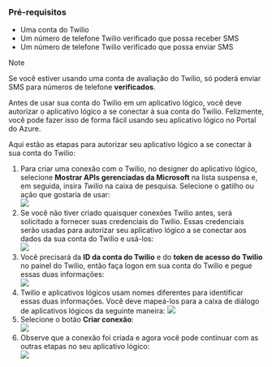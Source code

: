 ### <a name="prerequisites"></a>Pré-requisitos
* Uma conta do Twilio
* Um número de telefone Twilio verificado que possa receber SMS
* Um número de telefone Twilio verificado que possa enviar SMS

> [!NOTE]
> Se você estiver usando uma conta de avaliação do Twilio, só poderá enviar SMS para números de telefone **verificados**.  
> 
> 

Antes de usar sua conta do Twilio em um aplicativo lógico, você deve autorizar o aplicativo lógico a se conectar à sua conta do Twilio. Felizmente, você pode fazer isso de forma fácil usando seu aplicativo lógico no Portal do Azure. 

Aqui estão as etapas para autorizar seu aplicativo lógico a se conectar à sua conta do Twilio:

1. Para criar uma conexão com o Twilio, no designer do aplicativo lógico, selecione **Mostrar APIs gerenciadas da Microsoft** na lista suspensa e, em seguida, insira *Twilio* na caixa de pesquisa. Selecione o gatilho ou ação que gostaria de usar:   
   ![](./media/connectors-create-api-twilio/twilio-0.png)
2. Se você não tiver criado quaisquer conexões Twilio antes, será solicitado a fornecer suas credenciais do Twilio. Essas credenciais serão usadas para autorizar seu aplicativo lógico a se conectar aos dados da sua conta do Twilio e usá-los:  
   ![](./media/connectors-create-api-twilio/twilio-1.png)  
3. Você precisará da **ID da conta do Twilio** e do **token de acesso do Twilio** no painel do Twilio, então faça logon em sua conta do Twilio e pegue essas duas informações:  
   ![](./media/connectors-create-api-twilio/twilio-2.png)  
4. Twilio e aplicativos lógicos usam nomes diferentes para identificar essas duas informações. Você deve mapeá-los para a caixa de diálogo de aplicativos lógicos da seguinte maneira: ![](./media/connectors-create-api-twilio/twilio-3.png)  
5. Selecione o botão **Criar conexão**:  
   ![](./media/connectors-create-api-twilio/twilio-4.png)
6. Observe que a conexão foi criada e agora você pode continuar com as outras etapas no seu aplicativo lógico:   
   ![](./media/connectors-create-api-twilio/twilio-5.png)

